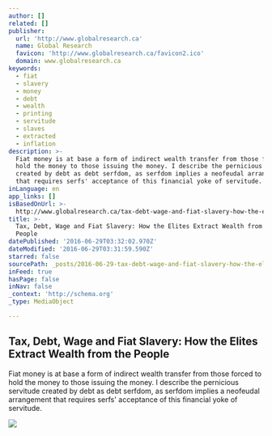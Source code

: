 ```yaml
---
author: []
related: []
publisher:
  url: 'http://www.globalresearch.ca'
  name: Global Research
  favicon: 'http://www.globalresearch.ca/favicon2.ico'
  domain: www.globalresearch.ca
keywords:
  - fiat
  - slavery
  - money
  - debt
  - wealth
  - printing
  - servitude
  - slaves
  - extracted
  - inflation
description: >-
  Fiat money is at base a form of indirect wealth transfer from those forced to
  hold the money to those issuing the money. I describe the pernicious servitude
  created by debt as debt serfdom, as serfdom implies a neofeudal arrangement
  that requires serfs' acceptance of this financial yoke of servitude.
inLanguage: en
app_links: []
isBasedOnUrl: >-
  http://www.globalresearch.ca/tax-debt-wage-and-fiat-slavery-how-the-elites-extract-wealth-from-the-people/5383129
title: >-
  Tax, Debt, Wage and Fiat Slavery: How the Elites Extract Wealth from the
  People
datePublished: '2016-06-29T03:32:02.970Z'
dateModified: '2016-06-29T03:31:59.590Z'
starred: false
sourcePath: _posts/2016-06-29-tax-debt-wage-and-fiat-slavery-how-the-elites-extract-wea.md
inFeed: true
hasPage: false
inNav: false
_context: 'http://schema.org'
_type: MediaObject

---
```

<article style=""><h1>Tax, Debt, Wage and Fiat Slavery: How the Elites Extract Wealth from the People</h1><p>Fiat money is at base a form of indirect wealth transfer from those forced to hold the money to those issuing the money. I describe the pernicious servitude created by debt as debt serfdom, as serfdom implies a neofeudal arrangement that requires serfs' acceptance of this financial yoke of servitude.</p><img src="http://www.globalresearch.ca/wp-content/uploads/2015/10/web-ad-300.png" /></article>